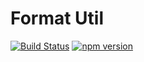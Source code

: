 # Format Util

[![Build Status](https://travis-ci.org/sjohnsonaz/artistry-format-util.svg?branch=master)](https://travis-ci.org/sjohnsonaz/artistry-format-util) [![npm version](https://badge.fury.io/js/%40artistry%2Fformat-util.svg)](https://badge.fury.io/js/%40artistry%2Fformat-util)
